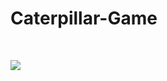 # Caterpillar-Game

<br>

![](https://github.com/JayantGoel001/Caterpillar-Game/blob/master/caterpillar-game.png)